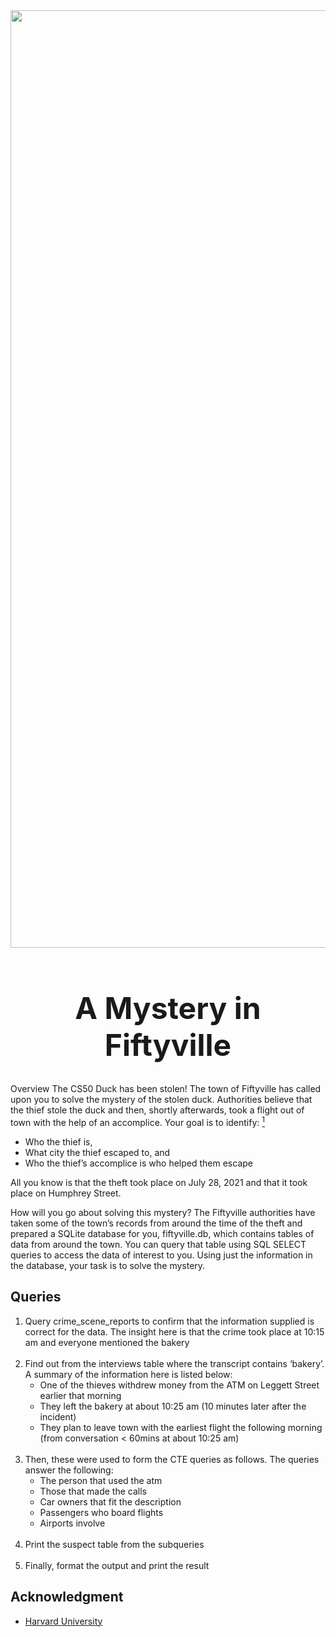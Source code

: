 <img src = "https://th.bing.com/th/id/R.93e45a85d55d229c24d7010cbb96b9dd?rik=b3MJaJPx9wj8ew&riu=http%3a%2f%2fwww.freeworldgroup.com%2fpaidimages3%2flarge3%2fmystery3.jpg&ehk=finGjnnfmogMc2DNoBxEa%2bXbVNgUZdNSUcunPnBKmPM%3d&risl=&pid=ImgRaw&r=0&sres=1&sresct=1" width = "1500">
<h1 align = 'center', style = 'font-size:48px'><strong>A Mystery in Fiftyville</strong></h1>

<h>Overview</h>
The CS50 Duck has been stolen! The town of Fiftyville has called upon you to solve the mystery of the stolen duck. Authorities believe that the thief stole the duck and then, shortly afterwards, took a flight out of town with the help of an accomplice. Your goal is to identify: [<sup>1</sup>](https://github.com/nurudeenabdulsalaam/CS50)

- Who the thief is,
- What city the thief escaped to, and
- Who the thief’s accomplice is who helped them escape

All you know is that the theft took place on July 28, 2021 and that it took place on Humphrey Street.

How will you go about solving this mystery? The Fiftyville authorities have taken some of the town’s records from around the time of the theft and prepared a SQLite database for you, fiftyville.db, which contains tables of data from around the town. You can query that table using SQL SELECT queries to access the data of interest to you. Using just the information in the database, your task is to solve the mystery.

## Queries
1. Query crime_scene_reports to confirm that the information supplied is correct for the data. The insight here is that the crime took place at 10:15 am and everyone mentioned the bakery<br><br>
2. Find out from the interviews table where the transcript contains ‘bakery’. A summary of the information here is listed below:
   - One of the thieves withdrew money from the ATM on Leggett Street earlier that morning
   - They left the bakery at about 10:25 am (10 minutes later after the incident)
   - They plan to leave town with the earliest flight the following morning (from conversation < 60mins at about 10:25 am)<br><br>
3. Then, these were used to form the CTE queries as follows. The  queries answer the following:
   - The person that used the atm
   - Those that made the calls
   - Car owners that fit the description
   - Passengers who board flights
   - Airports involve <br><br>
4. Print the suspect table from the subqueries<br><br>
5. Finally, format the output and print the result

   
## Acknowledgment
- [Harvard University](https://cs50.harvard.edu/x/2022/psets/7/fiftyville/#a-mystery-in-fiftyville)